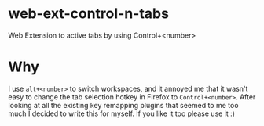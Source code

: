 # web-ext-control-n-tabs

Web Extension to active tabs by using Control+&lt;number>

# Why

I use `alt+<number>` to switch workspaces, and it annoyed me that it wasn't easy to change the tab selection hotkey in Firefox to `Control+<number>`. After looking at all the existing key remapping plugins that seemed to me too much I decided to write this for myself. If you like it too please use it :)
